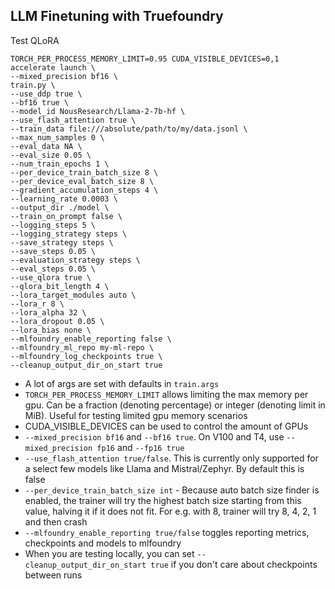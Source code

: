 ## LLM Finetuning with Truefoundry

Test QLoRA

```
TORCH_PER_PROCESS_MEMORY_LIMIT=0.95 CUDA_VISIBLE_DEVICES=0,1 accelerate launch \
--mixed_precision bf16 \
train.py \
--use_ddp true \
--bf16 true \
--model_id NousResearch/Llama-2-7b-hf \
--use_flash_attention true \
--train_data file:///absolute/path/to/my/data.jsonl \
--max_num_samples 0 \
--eval_data NA \
--eval_size 0.05 \
--num_train_epochs 1 \
--per_device_train_batch_size 8 \
--per_device_eval_batch_size 8 \
--gradient_accumulation_steps 4 \
--learning_rate 0.0003 \
--output_dir ./model \
--train_on_prompt false \
--logging_steps 5 \
--logging_strategy steps \
--save_strategy steps \
--save_steps 0.05 \
--evaluation_strategy steps \
--eval_steps 0.05 \
--use_qlora true \
--qlora_bit_length 4 \
--lora_target_modules auto \
--lora_r 8 \
--lora_alpha 32 \
--lora_dropout 0.05 \
--lora_bias none \
--mlfoundry_enable_reporting false \
--mlfoundry_ml_repo my-ml-repo \
--mlfoundry_log_checkpoints true \
--cleanup_output_dir_on_start true
```

- A lot of args are set with defaults in `train.args`
- `TORCH_PER_PROCESS_MEMORY_LIMIT` allows limiting the max memory per gpu. Can be a fraction (denoting percentage) or integer (denoting limit in MiB). Useful for testing limited gpu memory scenarios
- CUDA_VISIBLE_DEVICES can be used to control the amount of GPUs
- `--mixed_precision bf16` and `--bf16 true`. On V100 and T4,  use `--mixed_precision fp16` and `--fp16 true`
- `--use_flash_attention true/false`. This is currently only supported for a select few models like Llama and Mistral/Zephyr. By default this is false
- `--per_device_train_batch_size int` - Because auto batch size finder is enabled, the trainer will try the highest batch size starting from this value, halving it if it does not fit. For e.g. with 8, trainer will try 8, 4, 2, 1 and then crash
- `--mlfoundry_enable_reporting true/false` toggles reporting metrics, checkpoints and models to mlfoundry
- When you are testing locally, you can set `--cleanup_output_dir_on_start true` if you don't care about checkpoints between runs
